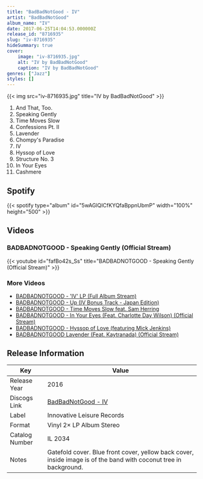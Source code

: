 ```yaml
---
title: "BadBadNotGood - IV"
artist: "BadBadNotGood"
album_name: "IV"
date: 2017-06-25T14:04:53.000000Z
release_id: "8716935"
slug: "iv-8716935"
hideSummary: true
cover:
    image: "iv-8716935.jpg"
    alt: "IV by BadBadNotGood"
    caption: "IV by BadBadNotGood"
genres: ["Jazz"]
styles: []
---
```


{{< img src="iv-8716935.jpg" title="IV by BadBadNotGood" >}}

<!-- section break -->

1. And That, Too.
2. Speaking Gently 
3. Time Moves Slow
4. Confessions Pt. II
5. Lavender
6. Chompy's Paradise
7. IV
8. Hyssop of Love
9. Structure No. 3
10. In Your Eyes
11. Cashmere

<!-- section break -->


## Spotify
{{< spotify type="album" id="5wAGlQICfKYQfaBppnUbmP" width="100%" height="500" >}}



## Videos
### BADBADNOTGOOD - Speaking Gently (Official Stream)
{{< youtube id="fafBo42s_Ss" title="BADBADNOTGOOD - Speaking Gently (Official Stream)" >}}<br>

### More Videos

- [BADBADNOTGOOD - 'IV' LP (Full Album Stream)](https://www.youtube.com/watch?v=lstVQxf0p3Y)
- [BADBADNOTGOOD - Up (IV Bonus Track - Japan Edition)](https://www.youtube.com/watch?v=VwVX172N3OQ)
- [BADBADNOTGOOD - Time Moves Slow feat. Sam Herring](https://www.youtube.com/watch?v=UWIIPX_5rbM)
- [BADBADNOTGOOD - In Your Eyes (Feat. Charlotte Day Wilson) (Official Stream)](https://www.youtube.com/watch?v=-PCauQozne0)
- [BADBADNOTGOOD -  Hyssop of Love (featuring Mick Jenkins)](https://www.youtube.com/watch?v=t4cI5zNfNb0)
- [BADBADNOTGOOD Lavender (Feat. Kaytranada) (Official Stream)](https://www.youtube.com/watch?v=WpFGIFqVdG4)


## Release Information
|  Key           | Value                                                |
| ---------------| ---------------------------------------------------- |
| Release Year   | 2016                                   |
| Discogs Link   | [BadBadNotGood - IV](https://www.discogs.com/release/8716935-BadBadNotGood-IV) |
| Label          | Innovative Leisure Records |
| Format         | Vinyl 2× LP Album Stereo |
| Catalog Number | IL 2034 |
| Notes | Gatefold cover. Blue front cover, yellow back cover, inside image is of the band with coconut tree in background.  |